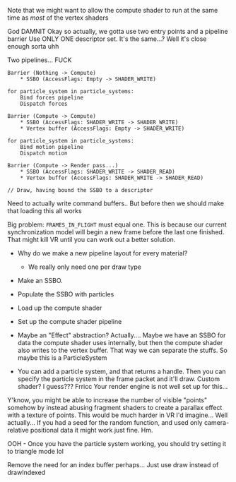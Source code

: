 Note that we might want to allow the compute shader to run at the same time as _most_ of the vertex shaders

God DAMNIT
Okay so actually, we gotta use two entry points and a pipeline barrier
Use ONLY ONE descriptor set. It's the same...? Well it's close enough sorta
uhh

Two pipelines... FUCK

```
Barrier (Nothing -> Compute)
    * SSBO (AccessFlags: Empty -> SHADER_WRITE)

for particle_system in particle_systems:
    Bind forces pipeline
    Dispatch forces

Barrier (Compute -> Compute)
    * SSBO (AccessFlags: SHADER_WRITE -> SHADER_WRITE)
    * Vertex buffer (AccessFlags: Empty -> SHADER_WRITE)

for particle_system in particle_systems:
    Bind motion pipeline
    Dispatch motion

Barrier (Compute -> Render pass...)
    * SSBO (AccessFlags: SHADER_WRITE -> SHADER_READ)
    * Vertex buffer (AccessFlags: SHADER_WRITE -> SHADER_READ)

// Draw, having bound the SSBO to a descriptor 
```


Need to actually write command buffers.. But before then we should make that loading this all works

Big problem: `FRAMES_IN_FLIGHT` must equal one. This is because our current synchronization model will begin a new frame before the last one finished.
That might kill VR until you can work out a better solution.

* Why do we make a new pipeline layout for every material?
    * We really only need one per draw type


* Make an SSBO. 
* Populate the SSBO with particles
* Load up the compute shader
* Set up the compute shader pipeline
* Maybe an "Effect" abstraction?
Actually.... Maybe we have an SSBO for data the compute shader uses internally, but then the compute shader also writes to the vertex buffer. That way we can separate the stuffs. So maybe this is a ParticleSystem

* You can add a particle system, and that returns a handle. Then you can specify the particle system in the frame packet and it'll draw. Custom shader? I guess??? Frricc
Your render engine is not well set up for this...

Y'know, you might be able to increase the number of visible "points" somehow by instead abusing fragment shaders to create a parallax effect with a texture of points. This would be much harder in VR I'd imagine... Well actually... If you had a seed for the random function, and used only camera-relative positional data it might work just fine. Hm.

OOH - Once you have the particle system working, you should try setting it to triangle mode lol

Remove the need for an index buffer perhaps... Just use draw instead of drawIndexed
